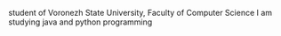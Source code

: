 student of Voronezh State University, Faculty of Computer Science
I am studying java and python programming
